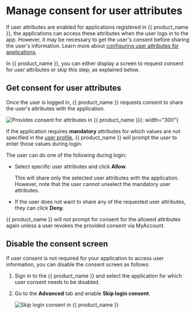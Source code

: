 # Manage consent for user attributes

If user attributes are enabled for applications registered in {{ product_name }}, the applications can access these attributes when the user logs in to the app. However, it may be necessary to get the user's consent before sharing the user's information. Learn more about [configuring user attributes for applications]({{base_path}}/guides/authentication/user-attributes/).

In {{ product_name }}, you can either display a screen to request consent for user attributes or skip this step, as explained below.

## Get consent for user attributes

Once the user is logged in, {{ product_name }} requests consent to share the user's attributes with the application.

![Provides consent for attributes in {{ product_name }}]({{base_path}}/assets/img/guides/applications/attributes/oidc/provide-consent.png){: width="300"}

If the application requires **mandatory** attributes for which values are not specified in the [user profile]({{base_path}}/guides/users/manage-customers/#manage-the-customer-s-profile), {{ product_name }} will prompt the user to enter those values during login.

The user can do one of the following during login:

- Select specific user attributes and click **Allow**.

    This will share only the selected user attributes with the application. However, note that the user cannot unselect the mandatory user attributes.

- If the user does not want to share any of the requested user attributes, they can click **Deny**.

{{ product_name }} will not prompt for consent for the allowed attributes again unless a user revokes the provided consent via MyAccount.

## Disable the consent screen

If user consent is not required for your application to access user information, you can disable the consent screen as follows:

1. Sign in to the {{ product_name }} and select the application for which user consent needs to be disabled.
2. Go to the **Advanced** tab and enable **Skip login consent**.

   ![Skip login consent in {{ product_name }}]({{base_path}}/assets/img/guides/applications/attributes/skip-login-consent.png)